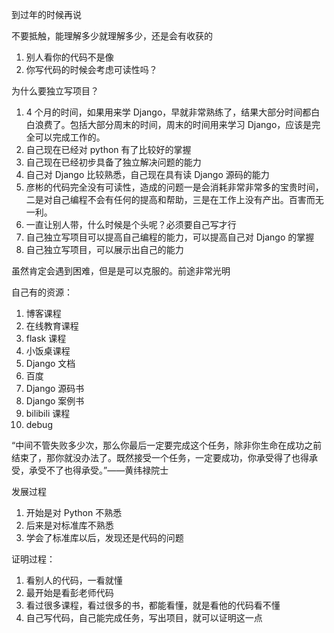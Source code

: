 
到过年的时候再说    

不要抵触，能理解多少就理解多少，还是会有收获的  

1. 别人看你的代码不是像
2. 你写代码的时候会考虑可读性吗？  

为什么要独立写项目？  
1. 4 个月的时间，如果用来学 Django，早就非常熟练了，结果大部分时间都白白浪费了。包括大部分周末的时间，周末的时间用来学习 Django，应该是完全可以完成工作的。  
2. 自己现在已经对 python 有了比较好的掌握
3. 自己现在已经初步具备了独立解决问题的能力
4. 自己对 Django 比较熟悉，自己现在具有读 Django 源码的能力    
5. 彦彬的代码完全没有可读性，造成的问题一是会消耗非常非常多的宝贵时间，二是对自己编程不会有任何的提高和帮助，三是在工作上没有产出。百害而无一利。  
6. 一直让别人带，什么时候是个头呢？必须要自己写才行  
7. 自己独立写项目可以提高自己编程的能力，可以提高自己对 Django 的掌握
8. 自己独立写项目，可以展示出自己的能力  


虽然肯定会遇到困难，但是是可以克服的。前途非常光明  


自己有的资源：  

1. 博客课程
2. 在线教育课程
3. flask 课程
4. 小饭桌课程  
5. Django 文档 
6. 百度  
7. Django 源码书  
8. Django 案例书  
9. bilibili 课程  
10. debug  


“中间不管失败多少次，那么你最后一定要完成这个任务，除非你生命在成功之前结束了，那你就没办法了。既然接受一个任务，一定要成功，你承受得了也得承受，承受不了也得承受。”——黄纬禄院士  


发展过程  
1. 开始是对 Python 不熟悉
2. 后来是对标准库不熟悉  
3. 学会了标准库以后，发现还是代码的问题  

证明过程：  
1. 看别人的代码，一看就懂  
2. 最开始是看彭老师代码  
3. 看过很多课程，看过很多的书，都能看懂，就是看他的代码看不懂  
4. 自己写代码，自己能完成任务，写出项目，就可以证明这一点  


